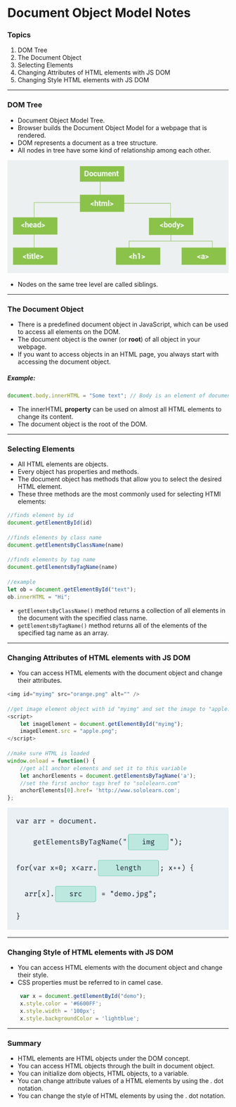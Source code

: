 # Document Object Model Notes

### Topics

1. DOM Tree
2. The Document Object
3. Selecting Elements
4. Changing Attributes of HTML elements with JS DOM
5. Changing Style HTML elements with JS DOM

---

### DOM Tree

* Document Object Model Tree.
* Browser builds the Document Object Model for a webpage that is rendered.
* DOM represents a document as a tree structure.
* All nodes in tree have some kind of relationship among each other.

![dom tree example](assets/dom-tree-example.png)

* Nodes on the same tree level are called siblings.

---

### The Document Object

* There is a predefined document object in JavaScript, which can be used to access all elements on the DOM.
* The document object is the owner (or **root**) of all object in your webpage.
* If you want to access objects in an HTML page, you always start with accessing the document object.

##### Example:
``` javascript
document.body.innerHTML = "Some text"; // Body is an element of document object
```

* The innerHTML **property** can be used on almost all HTML elements to change its content.
* The document object is the root of the DOM.

---

### Selecting Elements

* All HTML elements are objects.
* Every object has properties and methods.
* The document object has methods that allow you to select the desired HTML element.
* These three methods are the most commonly used for selecting HTMl elements:

```javascript
//finds element by id
document.getElementById(id) 

//finds elements by class name
document.getElementsByClassName(name) 

//finds elements by tag name
document.getElementsByTagName(name)

//example
let ob = document.getElementById("text");
ob.innerHTML = "Hi";
```

* `getElementsByClassName()` method returns a collection of all elements in the document with the specified class name.
* `getElementsByTagName()` method returns all of the elements of the specified tag name as an array.

---

### Changing Attributes of HTML elements with JS DOM

* You can access HTML elements with the document object and change their attributes.

```javascript
<img id="myimg" src="orange.png" alt="" />

//get image element object with id "myimg" and set the image to "apple.png"
<script>
    let imageElement = document.getElementById("myimg");
    imageElement.src = "apple.png";
</script>

//make sure HTML is loaded
window.onload = function() {
    //get all anchor elements and set it to this variable
    let anchorElements = document.getElementsByTagName('a');
    //set the first anchor tags href to "sololearn.com"
    anchorElements[0].href= 'http://www.sololearn.com';
};
```

![changing html element attributes with dom example](assets/changing-attributes-example.png)

---

### Changing Style of HTML elements with JS DOM

* You can access HTML elements with the document object and change their style.
* CSS properties must be referred to in camel case.

```javascript
    var x = document.getElementById("demo");
    x.style.color = '#6600FF';
    x.style.width = '100px';
    x.style.backgroundColor = 'lightblue';
```
---

### Summary

* HTML elements are HTML objects under the DOM concept.
* You can access HTML objects through the built in document object.
* You can initialize dom objects, HTML objects, to a variable.
* You can change attribute values of a HTML elements by using the . dot notation.
* You can change the style of HTML elements by using the . dot notation.
